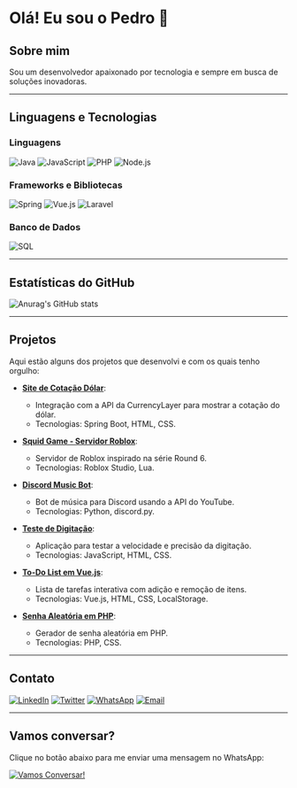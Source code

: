 # Olá! Eu sou o Pedro 👋

## Sobre mim
Sou um desenvolvedor apaixonado por tecnologia e sempre em busca de soluções inovadoras.

---

## Linguagens e Tecnologias

### Linguagens

![Java](https://img.shields.io/badge/Java-ED8B00?style=for-the-badge&logo=openjdk&logoColor=white)
![JavaScript](https://img.shields.io/badge/JavaScript-F7DF1E?style=for-the-badge&logo=javascript&logoColor=black)
![PHP](https://img.shields.io/badge/PHP-777BB4?style=for-the-badge&logo=php&logoColor=white)
![Node.js](https://img.shields.io/badge/Node.js-43853D?style=for-the-badge&logo=node.js&logoColor=white)

### Frameworks e Bibliotecas

![Spring](https://img.shields.io/badge/Spring-6DB33F?style=for-the-badge&logo=spring&logoColor=white)
![Vue.js](https://img.shields.io/badge/Vue.js-4FC08D?style=for-the-badge&logo=vue.js&logoColor=white)
![Laravel](https://img.shields.io/badge/Laravel-FF2D20?style=for-the-badge&logo=laravel&logoColor=white)

### Banco de Dados

![SQL](https://img.shields.io/badge/SQL-4479A1?style=for-the-badge&logo=postgresql&logoColor=white)

---

## Estatísticas do GitHub

![Anurag's GitHub stats](https://github-readme-stats.vercel.app/api?username=Fiamoncini&show_icons=true&theme=dark)

---

## Projetos

Aqui estão alguns dos projetos que desenvolvi e com os quais tenho orgulho:

- **[Site de Cotação Dólar](https://github.com/Fiamoncini/SiteCotacao)**: 
  - Integração com a API da CurrencyLayer para mostrar a cotação do dólar.
  - Tecnologias: Spring Boot, HTML, CSS.
  
- **[Squid Game - Servidor Roblox](https://github.com/Fiamoncini/SquidGameRoblox)**: 
  - Servidor de Roblox inspirado na série Round 6.
  - Tecnologias: Roblox Studio, Lua.
  
- **[Discord Music Bot](https://github.com/Fiamoncini/Fiamoncini-BOT)**: 
  - Bot de música para Discord usando a API do YouTube.
  - Tecnologias: Python, discord.py.

- **[Teste de Digitação](https://github.com/Fiamoncini/Teste-de-Digitacao)**: 
  - Aplicação para testar a velocidade e precisão da digitação.
  - Tecnologias: JavaScript, HTML, CSS.

- **[To-Do List em Vue.js](https://github.com/Fiamoncini/To-Do-List-Vue.js)**:
  - Lista de tarefas interativa com adição e remoção de itens.
  - Tecnologias: Vue.js, HTML, CSS, LocalStorage.

- **[Senha Aleatória em PHP](https://github.com/Fiamoncini/Senha-aleatoria-php)**:
  - Gerador de senha aleatória em PHP.
  - Tecnologias: PHP, CSS.

---

## Contato

[![LinkedIn](https://img.shields.io/badge/LinkedIn-0077B5?style=for-the-badge&logo=linkedin&logoColor=white)](https://www.linkedin.com/in/pedro-alegriafiamoncini/)
[![Twitter](https://img.shields.io/badge/Twitter-1DA1F2?style=for-the-badge&logo=twitter&logoColor=white)](https://twitter.com/pedroafiamoncini)
[![WhatsApp](https://img.shields.io/badge/WhatsApp-25D366?style=for-the-badge&logo=whatsapp&logoColor=white)](https://wa.me/5547999975934)
[![Email](https://img.shields.io/badge/Email-D14836?style=for-the-badge&logo=gmail&logoColor=white)](mailto:pedroafiamoncini1@gmail.com)

---

## Vamos conversar?

Clique no botão abaixo para me enviar uma mensagem no WhatsApp:

[![Vamos Conversar!](https://img.shields.io/badge/Let's_Chat-25D366?style=for-the-badge&logo=whatsapp&logoColor=white)](https://wa.me/5547999975934)
